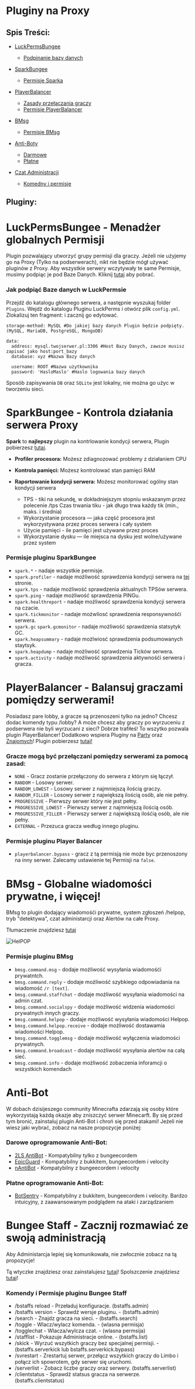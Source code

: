 # Pluginy na Proxy

## Spis Treści:
- [LuckPermsBungee](https://github.com/vBagieta/Minecraft/blob/main/Pluginy/pluginy-proxy.md#luckpermsbungee---menad%C5%BCer-globalnych-permisji)
  - [Podpinanie bazy danych](https://github.com/vBagieta/Minecraft/blob/main/Pluginy/pluginy-proxy.md#jak-podpi%C4%85%C4%87-baze-danych-w-luckpermsie)

- [SparkBungee](https://github.com/vBagieta/Minecraft/blob/main/Pluginy/pluginy-proxy.md#sparkbungee---kontrola-dzia%C5%82ania-serwera-proxy)
  - [Permisje Sparka](https://github.com/vBagieta/Minecraft/blob/main/Pluginy/pluginy-proxy.md#permisje-pluginu-sparkbungee)

- [PlayerBalancer](https://github.com/vBagieta/Minecraft/blob/main/Pluginy/pluginy-proxy.md#playerbalancer---balansuj-graczy-pomi%C4%99dzy-serwerami)
  - [Zasady przełączania graczy](https://github.com/vBagieta/Minecraft/blob/main/Pluginy/pluginy-proxy.md#gracze-mog%C4%85-by%C4%87-prze%C5%82%C4%85czani-pomi%C4%99dzy-serwerami-za-pomoc%C4%85-zasad)
  - [Permisje PlayerBalancer](https://github.com/vBagieta/Minecraft/blob/main/Pluginy/pluginy-proxy.md#permisje-pluginu-player-balancer)

- [BMsg](https://github.com/vBagieta/Minecraft/blob/main/Pluginy/pluginy-proxy.md#bmsg---globalne-wiadomo%C5%9Bci-prywatne-i-wi%C4%99cej)
  - [Permisje BMsg](https://github.com/vBagieta/Minecraft/blob/main/Pluginy/pluginy-proxy.md#permisje-pluginu-bmsg)

- [Anti-Boty](https://github.com/vBagieta/Minecraft/blob/main/Pluginy/pluginy-proxy.md#anti-bot)
  - [Darmowe](https://github.com/vBagieta/Minecraft/blob/main/Pluginy/pluginy-proxy.md#darmowe)
  - [Płatne](https://github.com/vBagieta/Minecraft/blob/main/Pluginy/pluginy-proxy.md#p%C5%82atne)
- [Czat Administracji](https://github.com/vBagieta/Minecraft/blob/main/Pluginy/pluginy-proxy.md#anti-bot)
  - [Komedny i permisje](https://github.com/vBagieta/Minecraft/blob/main/Pluginy/pluginy-proxy.md#anti-bot)

## Pluginy:

# LuckPermsBungee - Menadżer globalnych Permisji
Plugin pozwalający utworzyć grupy permisji dla graczy. Jeżeli nie użyjemy go na Proxy (Tylko na podserwerach), nikt nie będzie mógł używać pluginów z Proxy. Aby wszystkie serwery wczytywały te same Permisje, musimy podpiąc je pod Baze Danych. Kliknij [tutaj](https://luckperms.net/download) aby pobrać.

### Jak podpiąć Baze danych w LuckPermsie
Przejdź do katalogu głównego serwera, a następnie wyszukaj folder `Plugins`. Wejdź do katalogu Pluginu LuckPerms i otwórz plik `config.yml`.
Zlokalizuj ten fragment: i zacznij go edytować.
```
storage-method: MySQL #Do jakiej bazy danych Plugin będzie podpięty. (MySQL, MariaDB, PostgreSQL, MongoDB)

data:
  address: mysql.twojserwer.pl:3306 #Host Bazy Danych, zawsze musisz zapisać jako host:port_bazy
  database: xyz #Nazwa Bazy danych
  
  username: ROOT #Nazwa użytkownika
  password: 'HasloMaslo' #Haslo logowania bazy danych
  ```
  Sposób zapisywania `DB` oraz `SQLite` jest lokalny, nie można go użyc w tworzeniu sieci.
  
# SparkBungee - Kontrola działania serwera Proxy
**Spark** to **najlepszy** plugin na kontrlowanie kondycji serwera, Plugin pobierzesz [tutaj](https://spark.lucko.me/download). 

- **Profiler procesora:** Możesz zdiagnozować problemy z działaniem CPU

- **Kontrola pamięci:** Możesz kontrolować stan pamięci RAM

- **Raportowanie kondycji serwera:** Możesz monitorować ogólny stan kondycji serwera
  - TPS - tiki na sekundę, w dokładniejszym stopniu wskazanym przez polecenie /tps
Czas trwania tiku - jak długo trwa każdy tik (min., maks. i średnia)
  - Wykorzystanie procesora — jaka część procesora jest wykorzystywana przez proces serwera i cały system
   - Użycie pamięci - ile pamięci jest używane przez proces
   - Wykorzystanie dysku — ile miejsca na dysku jest wolne/używane przez system

### Permisje pluginu SparkBungee
- `spark.*` - nadaje wszystkie permisje.
- `spark.profiler` - nadaje możliwość sprawdzenia kondycji serwera na [tej](https://spark.me.lucko) stronie.
- `spark.tps` - nadaje możliwość sprawdzenia aktualnych TPSów serwera.
- `spark.ping` - nadaje możliwość sprawdzenia PINGu.
- `spark.healthreport` - nadaje możliwość sprawdzenia kondycji serwera na czacie.
- `spark.tickmonitor` - nadaje możwliosć sprawdzenia responsywnośći serwera.
- `spark.gc` `spark.gcmonitor` - nadaje możliwość sprawdzenia statsytyk GC.
- `spark.heapsummary` - nadaje możlwiosć sprawdzenia podsumowanych staytsyk.
- `spark.heapdump` - nadaje możliwość sprawdzenia Ticków serwera.
- `spark.activity` - nadaje możliwość sprawdzenia aktywnośći serwera i gracza.


# PlayerBalancer - Balansuj graczami pomiędzy serwerami!

Posiadasz pare lobby, a gracze są przenoszeni tylko na jedno? Chcesz dodac komendy typu /lobby? A może chcesz aby graczy po wyrzuceniu z podserwera nie byli wyrzucani z sieci? Dobrze trafiłeś! To wszytko pozwala plugin PlayerBalancer! Dodatkowo wspiera Pluginy na [Party](https://www.spigotmc.org/resources/party-and-friends-for-bungeecord-supports-clients-from-1-7-to-1-9.9531/) oraz [Znajomych](https://www.spigotmc.org/resources/ultimate-friends.3964/)! Plugin pobierzesz [tutaj!](https://www.spigotmc.org/resources/playerbalancer.55011/updates)
### Gracze mogą być przełączani pomiędzy serwerami za pomocą zasad:
  - `NONE` - Gracz zostanie przełączony do serwera z którym się łączył.
  - `RANDOM` - Losowy serwer.
  - `RANDOM_LOWEST` - Losowy serwer z najmniejszą ilością graczy.
  - `RANDOM_FILLER` - Losowy serwer z największą ilością osób, ale nie pełny.
  - `PROGRESSIVE` - Pierwszy serwer który nie jest pełny.
  - `PROGRESSIVE_LOWEST` - Pierwszy serwer z najmniejszą ilością osób.
  - `PROGRESSIVE_FILLER` - Pierwszy serwer z największą ilośćią osób, ale nie pełny.
  - `EXTERNAL` - Przezuca gracza według innego pluginu.

### Permisje pluginu Player Balancer
 - `playerbalancer.bypass` - gracz z tą permisją nie może byc przenoszony na inny serwer. Zalecamy ustawienie tej Permisji na `false`.

# BMsg - Globalne wiadomości prywatne, i więcej!
BMsg to plugin dodający wiadomośći prywatne, system zgłoszeń /helpop, tryb "detektywa", czat administarcji oraz Alertów na całe Proxy.

Tłumaczenie znajdziesz [tutaj]()

![HelPOP](https://i.imgur.com/u9ge3hL.png)

### Permisje pluginu BMsg

- `bmsg.command.msg` - dodaje możliwość wysyłania wiadomośći prywatntch.
- `bmsg.command.reply` - dodaje możliwość szybkiego odpowiadania na wiadomość `/r [text]`.
- `bmsg.command.staffchat` - dodaje możliwość wysyłania wiadomości na admin czat.
- `bmsg.command.socialspy` - dodaje możliwość widzenia wiadomości prywatnych innych graczy.   
- `bmsg.command.helpop` - dodaje możliwość wysyłania wiadomości Helpop.
- `bmsg.command.helpop.receive` - dodaje możliwość dostawamia wiadomości Helpop.
- `bmsg.command.togglemsg` - dodaje możliwość wyłączenia wiadomości prywatnych.
- `bmsg.command.broadcast` - dodaje możliwość wysyłania alertów na całą sieć. 
- `bmsg.command.info` - dodaje możliwość zobaczenia inforamcji o wszystkich komendach

# Anti-Bot
W dobach dzisijeszego community Minecrafta zdarzają się osoby które wykorzystają każdą okazje aby zniszczyć serwer Minecarft. By się przed tym bronić, zainstaluj plugin Anti-Bot i chroń się przed atakami! Jeżeli nie wiesz jaki wybrać, zobacz na nasze propozycje poniżej:
### Darowe oprogramowanie Anti-Bot:
- [2LS AntiBot](https://www.spigotmc.org/resources/2ls-antibot-the-ultimate-antibot-plugin.62847/) - Kompatybilny tylko z bungeecordem
- [EpicGuard](https://www.spigotmc.org/resources/%E2%AD%90-epicguard-protect-your-server-from-bots-more-%E2%AD%90.72369/) - Kompatybilny z bukkitem, bungeecordem i velocity
- [nAntiBot](https://www.nickuc.com/en/details/nantibot) - Kompatybilny z bungeecordem i velocity

### Płatne oprogramowanie Anti-Bot:
- [BotSentry](https://www.spigotmc.org/resources/%E2%9A%A1-botsentry-%E2%9A%A1-antibot-antiproxy-resisting-30k-bots-per-second-bungee-spigot-sponge-velocity.55924/) - Kompatybilny z bukkitem, bungeecordem i velocity. Bardzo intuicyjny, z zaawansowanym podglądem na ataki i zarządzaniem

# Bungee Staff - Zacznij rozmawiać ze swoją administracją
Aby Administarcja lepiej się komunikowała, nie zwłocznie zobacz na tą propozycje!

Tą wtyczke znajdziesz oraz zainstalujesz [tutaj](https://www.spigotmc.org/resources/%E2%AD%90%EF%B8%8F-bungeestaff-%E2%AD%90%EF%B8%8F-%E2%9C%85-discord-api-%E2%9C%85-infinite-chats-and-commands-%E2%9C%85-bungee-moderation-%E2%9C%85-1-7-1-18-%E2%9C%85.95425/)! Spolszczenie znajdziesz [tutaj]()!

### Komendy i Permisje pluginu Bungee Staff
- /bstaffs reload - Przeładuj konfiguracje. (bstaffs.admin)
- /bstaffs version - Sprawdź wersje pluginu. - (bstaffs.admin)
- /search <player> - Znajdz gracza na sieci. - (bstaffs.search)
- /toggle <komenda> - Wlacz/wylacz komenda. - (wlasna permisja)
- /togglechat <nazwa> - Wlacza/wylcza czat. - (wlasna permsija)
- /stafflist - Pokazuje Administracje online. - (bstaffs.list)
- /skick <serwer> - Wyrzuć wszytkich graczy bez specjalnej permisji. - (bstaffs.serverkick lub bstaffs.serverkick.bypass)
- /svrestart - Zrestartuj serwer, przełącz wszytkich graczy do Limbo i połącz ich spowrotem, gdy serwer się uruchomi.
- /serverlist - Zobacz liczbe graczy oraz serwery. (bstaffs.serverlist)
- /clientstatus - Sprawdź statsus gracza na serwerze. (bstaffs.clientstatus)
